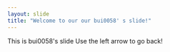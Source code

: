 ```yaml
---
layout: slide
title: "Welcome to our our bui0058' s slide!"
---
```

This is bui0058's slide
Use the left arrow to go back!